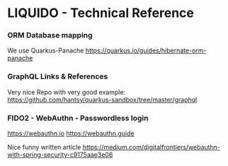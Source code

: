 # LIQUIDO - Technical Reference


### ORM Database mapping

We use Quarkus-Panache
https://quarkus.io/guides/hibernate-orm-panache


### GraphQL Links & References

Very nice Repo with very good example:
https://github.com/hantsy/quarkus-sandbox/tree/master/graphql


### FIDO2 - WebAuthn - Passwordless login

https://webauthn.io
https://webauthn.guide

Nice funny written article
https://medium.com/digitalfrontiers/webauthn-with-spring-security-c9175aae3e06

